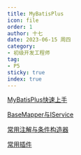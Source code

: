 ```yaml
---
title: MyBatisPlus
icon: file
order: 1
author: 十七
date: 2023-06-15 周四
category:
- 初级开发工程师
tag:
- P5
sticky: true
index: true
---
```


[MyBatisPlus快速上手](01_MyBatisPlus快速上手/MyBatisPlus快速上手.md)

[BaseMapper与IService](02_BaseMapper与IService/BaseMapper与IService.md)

[常用注解与条件构造器](03_常用注解与条件构造器/常用注解与条件构造器.md)

[常用插件](04_常用插件/常用插件.md)